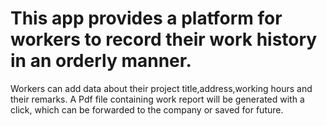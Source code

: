 # This app provides a platform for workers to record their work history in an orderly manner.
Workers can add data about their project title,address,working hours and their remarks.
A Pdf file containing work report will be generated with a click, which can be forwarded to
the company or saved for future.

